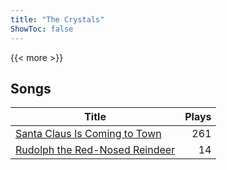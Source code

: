 ```yaml
---
title: "The Crystals"
ShowToc: false
---
```


{{< more >}}

## Songs
Title | Plays 
----- | -----: 
[Santa Claus Is Coming to Town](/songs/santa-claus-is-coming-to-town) | 261
[Rudolph the Red-Nosed Reindeer](/songs/rudolph-the-red-nosed-reindeer) | 14

